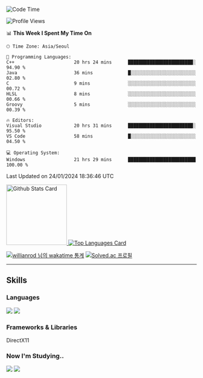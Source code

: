 <!--START_SECTION:waka-->
![Code Time](http://img.shields.io/badge/Code%20Time-878%20hrs%2024%20mins-blue)

![Profile Views](http://img.shields.io/badge/Profile%20Views-2-blue)

📊 **This Week I Spent My Time On** 

```text
🕑︎ Time Zone: Asia/Seoul

💬 Programming Languages: 
C++                      20 hrs 24 mins      ████████████████████████░   94.90 % 
Java                     36 mins             █░░░░░░░░░░░░░░░░░░░░░░░░   02.80 % 
C                        9 mins              ░░░░░░░░░░░░░░░░░░░░░░░░░   00.72 % 
HLSL                     8 mins              ░░░░░░░░░░░░░░░░░░░░░░░░░   00.66 % 
Groovy                   5 mins              ░░░░░░░░░░░░░░░░░░░░░░░░░   00.39 % 

🔥 Editors: 
Visual Studio            20 hrs 31 mins      ████████████████████████░   95.50 % 
VS Code                  58 mins             █░░░░░░░░░░░░░░░░░░░░░░░░   04.50 % 

💻 Operating System: 
Windows                  21 hrs 29 mins      █████████████████████████   100.00 % 
```


 Last Updated on 24/01/2024 18:36:46 UTC
<!--END_SECTION:waka-->


<!-- [![Anurag's github stats](https://github-readme-stats.vercel.app/api?username=heosumin518)](https://github.com/anuraghazra/github-readme-stats) -->

<!-- markdownlint-disable MD033 -->
<a href="https://github.com/anuraghazra/github-readme-stats#github-stats-card">
  <img
    src="https://github-readme-stats.vercel.app/api?username=heosumin518&hide_title=true&show_icons=true&include_all_commits=true&count_private=true&hide_border=true&theme=onedark&title_color=5f4b8b&text_color=f0eee9&icon_color=00abc0"
    alt="Github Stats Card"
    height="160"
  />
</a>
<a href="https://github.com/anuraghazra/github-readme-stats#top-languages-card">
  <img
    src="https://github-readme-stats.vercel.app/api/top-langs?username=heosumin518&hide=css,tex&hide_title=true&layout=compact&langs_count=8&hide_border=true&theme=onedark&title_color=5f4b8b&text_color=f0eee9&icon_color=00abc0"
    alt="Top Languages Card"
  />
</a>

[![willianrod 님의 wakatime 통계](https://github-readme-stats.vercel.app/api/wakatime?username=heosumin518&layout=compact&count_private=true)](https://wakatime.com/@heosumin518) [![Solved.ac
프로필](http://mazassumnida.wtf/api/v2/generate_badge?boj=heosumin)](https://solved.ac/heosumin)


---

## Skills

### Languages

<img src="https://img.shields.io/badge/C-A8B9CC?style=flat-square&logo=C&logoColor=white"/> <img src="https://img.shields.io/badge/C++-00599C?style=flat-square&logo=C%2B%2B&logoColor=white"/>

### Frameworks & Libraries

DirectX11

### Now I'm Studying..

<img src="https://img.shields.io/badge/CSharp-239120?style=flat-square&logo=CSharp&logoColor=white"/> <img src="https://img.shields.io/badge/OpenGL-5586A4?style=flat-square&logo=OpenGL&logoColor=white"/>


